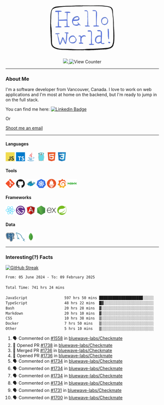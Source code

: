 <div align="center">
    <img src="./img/hello_world.webp" height="200px" width="">
    <div>
        <a href="https://www.linkedin.com/in/ajhollid">
            <img src="https://img.shields.io/badge/LinkedIn-blue"/>
        </a>
        <img src="https://komarev.com/ghpvc/?username=ajhollid&color=yellow" alt="View Counter">
    </div>
</div>

---

### About Me

I'm a software developer from Vancouver, Canada. I love to work on web applications and I'm most at home on the backend, but I'm ready to jump in on the full stack.

You can find me here: [![Linkedin Badge](https://img.shields.io/badge/-ajhollid-blue?style=flat&logo=Linkedin&logoColor=white)](https://www.linkedin.com/in/ajhollid)

Or

[Shoot me an email](mailto:ajhollid@gmail.com)

---

#### Languages

<div>
    <img src="./img/devicons/javascript-original.svg" width=30 height=30 alt="JavaScript">
    <img src="/img/devicons/typescript-original.svg" width=30 height=30 alt="TypeScript">
    <img src="./img/devicons/java-original.svg" width=30 height=30 alt="Java">
    <img src="./img/devicons/go-original.svg" width=30 height=30 alt="Golang">
    <img src="./img/devicons/html5-original.svg" width=30 height=30 alt="HTML 5">
    <img src="./img/devicons/css3-original.svg" width=30 height=30 alt="CSS 3">
</div>

#### Tools

<div>
    <img src="./img/devicons/git-original.svg" width=30 height=30 alt="Git">
    <img src="./img/devicons/github-original.svg" width=30 height=30 alt="Github">
    <img src="./img/devicons/docker-original.svg" width=30 
    height=30 alt="Docker">
    <img src="./img/devicons/kubernetes-original.svg" width=30 height=30 alt="K8">
    <img src="./img/devicons/prometheus-original.svg" width=30 height=30 alt="Prometheus">
    <img src="./img/devicons/grafana-original.svg" width=30 height=30 alt="Grafana">
    <img src="./img/devicons/nginx-original.svg" width=30 height=30 alt="Nginx">
</div>

#### Frameworks

<div>
    <img src="./img/devicons/react-original.svg" width=30 height=30 alt="React">
    <img src="./img/devicons/gatsby-original.svg" width=30 height=30 alt="Gatsby">
    <img src="./img/devicons/angularjs-original.svg" width=30 height=30 alt="AngularJS">
    <img src="./img/devicons/nodejs-original.svg" width=30 height=30 alt="NodeJS">
    <img src="./img/devicons/express-original.svg" width=30 height=30 alt="Express">
    <img src="./img/devicons/spring-original.svg" width=30 height=30 alt="Spring">
</div>

#### Data

<div>
    <img src="./img/devicons/postgresql-original.svg" width=30 height=30 alt="Postgresql">
    <img src="./img/devicons/mysql-original.svg" width=30 height=30 alt="Mysql">
    <img src="./img/devicons/mongodb-original.svg" width=30 height=30 alt="MongoDB">
</div>

---

### Interesting(?) Facts

[![GitHub Streak](http://github-readme-streak-stats.herokuapp.com?user=ajhollid)](https://git.io/streak-stats)

 <!--START_SECTION:waka-->

```txt
From: 05 June 2024 - To: 09 February 2025

Total Time: 741 hrs 24 mins

JavaScript                 597 hrs 50 mins ████████████████████░░░░░   80.08 %
TypeScript                 48 hrs 22 mins  █▓░░░░░░░░░░░░░░░░░░░░░░░   06.48 %
Bash                       20 hrs 28 mins  ▓░░░░░░░░░░░░░░░░░░░░░░░░   02.74 %
Markdown                   20 hrs 10 mins  ▓░░░░░░░░░░░░░░░░░░░░░░░░   02.70 %
CSS                        10 hrs 38 mins  ▒░░░░░░░░░░░░░░░░░░░░░░░░   01.43 %
Docker                     7 hrs 50 mins   ▒░░░░░░░░░░░░░░░░░░░░░░░░   01.05 %
Other                      5 hrs 10 mins   ▒░░░░░░░░░░░░░░░░░░░░░░░░   00.69 %
```

<!--END_SECTION:waka-->


<!--START_SECTION:activity-->
1. 🗣 Commented on [#1558](https://github.com/bluewave-labs/Checkmate/issues/1558#issuecomment-2649755153) in [bluewave-labs/Checkmate](https://github.com/bluewave-labs/Checkmate)
2. 💪 Opened PR [#1738](https://github.com/bluewave-labs/Checkmate/pull/1738) in [bluewave-labs/Checkmate](https://github.com/bluewave-labs/Checkmate)
3. 🎉 Merged PR [#1736](https://github.com/bluewave-labs/Checkmate/pull/1736) in [bluewave-labs/Checkmate](https://github.com/bluewave-labs/Checkmate)
4. 💪 Opened PR [#1736](https://github.com/bluewave-labs/Checkmate/pull/1736) in [bluewave-labs/Checkmate](https://github.com/bluewave-labs/Checkmate)
5. 🗣 Commented on [#1734](https://github.com/bluewave-labs/Checkmate/issues/1734#issuecomment-2648685108) in [bluewave-labs/Checkmate](https://github.com/bluewave-labs/Checkmate)
6. 🗣 Commented on [#1734](https://github.com/bluewave-labs/Checkmate/issues/1734#issuecomment-2648393920) in [bluewave-labs/Checkmate](https://github.com/bluewave-labs/Checkmate)
7. 🗣 Commented on [#1734](https://github.com/bluewave-labs/Checkmate/issues/1734#issuecomment-2648380099) in [bluewave-labs/Checkmate](https://github.com/bluewave-labs/Checkmate)
8. 🗣 Commented on [#1734](https://github.com/bluewave-labs/Checkmate/issues/1734#issuecomment-2648220993) in [bluewave-labs/Checkmate](https://github.com/bluewave-labs/Checkmate)
9. 🗣 Commented on [#1731](https://github.com/bluewave-labs/Checkmate/issues/1731#issuecomment-2646846660) in [bluewave-labs/Checkmate](https://github.com/bluewave-labs/Checkmate)
10. 🗣 Commented on [#1700](https://github.com/bluewave-labs/Checkmate/pull/1700#issuecomment-2646827594) in [bluewave-labs/Checkmate](https://github.com/bluewave-labs/Checkmate)
<!--END_SECTION:activity-->
